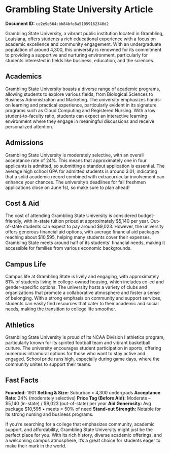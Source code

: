 # Grambling State University Article

**Document ID:** `ce2e9e564cbb84bfe8a51059162340d2`

Grambling State University, a vibrant public institution located in Grambling, Louisiana, offers students a rich educational experience with a focus on academic excellence and community engagement. With an undergraduate population of around 4,300, this university is renowned for its commitment to providing a supportive and nurturing environment, particularly for students interested in fields like business, education, and the sciences.

## Academics
Grambling State University boasts a diverse range of academic programs, allowing students to explore various fields, from Biological Sciences to Business Administration and Marketing. The university emphasizes hands-on learning and practical experience, particularly evident in its signature programs such as Cloud Computing and Registered Nursing. With a low student-to-faculty ratio, students can expect an interactive learning environment where they engage in meaningful discussions and receive personalized attention.

## Admissions
Grambling State University is moderately selective, with an overall acceptance rate of 24%. This means that approximately one in four applicants is admitted, so submitting a standout application is essential. The average high school GPA for admitted students is around 3.01, indicating that a solid academic record combined with extracurricular involvement can enhance your chances. The university’s deadlines for fall freshmen applications close on June 1st, so make sure to plan ahead!

## Cost & Aid
The cost of attending Grambling State University is considered budget-friendly, with in-state tuition priced at approximately $5,140 per year. Out-of-state students can expect to pay around $9,023. However, the university offers generous financial aid options, with average financial aid packages reaching about $10,595, helping many students cover their expenses. Grambling State meets around half of its students' financial needs, making it accessible for families from various economic backgrounds.

## Campus Life
Campus life at Grambling State is lively and engaging, with approximately 81% of students living in college-owned housing, which includes co-ed and gender-specific options. The university hosts a variety of clubs and organizations that promote a collaborative atmosphere and foster a sense of belonging. With a strong emphasis on community and support services, students can easily find resources that cater to their academic and social needs, making the transition to college life smoother.

## Athletics
Grambling State University is proud of its NCAA Division I athletics program, particularly known for its spirited football team and vibrant basketball culture. The university encourages student participation in sports, offering numerous intramural options for those who want to stay active and engaged. School pride runs high, especially during game days, where the community unites to support their teams.

## Fast Facts
**Founded:** 1901
**Setting & Size:** Suburban • 4,300 undergrads
**Acceptance Rate:** 24% (moderately selective)
**Price Tag (Before Aid):** Moderate – $5,140 (in-state) / $9,023 (out-of-state) per year
**Aid Generosity:** Avg package $10,595 • meets ≈ 50% of need
**Stand-out Strength:** Notable for its strong nursing and business programs.

If you’re searching for a college that emphasizes community, academic support, and affordability, Grambling State University might just be the perfect place for you. With its rich history, diverse academic offerings, and a welcoming campus atmosphere, it’s a great choice for students eager to make their mark in the world.
